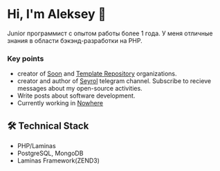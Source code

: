 # Hi, I'm Aleksey 👋
Junior программист с опытом работы более 1 года. У меня отличные знания в области бэкэнд-разработки на PHP.


### Key points
*   creator of [Soon](https://github.com/Seyrol) and [Template Repository](https://github.com/template-repository) organizations.
*   creator and author of [Seyrol](https://t.me/Seyrol) telegram channel. Subscribe to recieve messages about my open-source activities.
*   Write posts about software development.
*   Currently working in [Nowhere](soon)

## 🛠 Technical Stack
*   PHP/Laminas
*   PostgreSQL, MongoDB
*   Laminas Framework(ZEND3)
